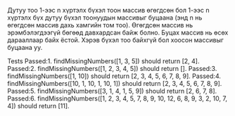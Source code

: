 Дутуу тоо 
1-ээс n хүртэлх бүхэл тоон массив өгөгдсөн бол 1-ээс n хүртэлх бүх дутуу бүхэл тоонуудын массивыг буцаана (энд n нь өгөгдсөн массив дахь хамгийн том тоо). 
Өгөгдсөн массив нь эрэмбэлэгдээгүй бөгөөд давхардсан байж болно. 
Буцах массив нь өсөх дарааллаар байх ёстой. 
Хэрэв бүхэл тоо байхгүй бол хоосон массивыг буцаана уу.

Tests
Passed:1. findMissingNumbers([1, 3, 5]) should return [2, 4].
Passed:2. findMissingNumbers([1, 2, 3, 4, 5]) should return [].
Passed:3. findMissingNumbers([1, 10]) should return [2, 3, 4, 5, 6, 7, 8, 9].
Passed:4. findMissingNumbers([10, 1, 10, 1, 10, 1]) should return [2, 3, 4, 5, 6, 7, 8, 9].
Passed:5. findMissingNumbers([3, 1, 4, 1, 5, 9]) should return [2, 6, 7, 8].
Passed:6. findMissingNumbers([1, 2, 3, 4, 5, 7, 8, 9, 10, 12, 6, 8, 9, 3, 2, 10, 7, 4]) should return [11].